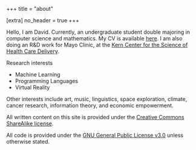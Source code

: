 +++
title = "about"

[extra]
no_header = true
+++

Hello, I am David. Currently, an undergraduate student double majoring in
computer science and mathematics. My CV is available [here](cv.pdf). I am also
doing an R&D work for Mayo Clinic, at the
[Kern Center for the Science of Health Care Delivery](https://www.mayo.edu/research/centers-programs/robert-d-patricia-e-kern-center-science-health-care-delivery/about).

Research interests

- Machine Learning
- Programming Languages
- Virtual Reality

Other interests include art, music, linguistics, space exploration, climate,
cancer research, information theory, and economic empowerment.

All written content on this site is provided under the
[Creative Commons ShareAlike license](https://creativecommons.org/licenses/by-sa/2.5/).

All code is provided under the
[GNU General Public License v3.0](https://www.gnu.org/licenses/gpl-3.0.en.html)
unless otherwise stated.
